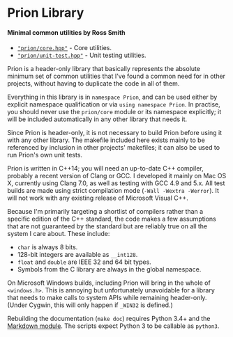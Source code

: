 # Prion Library #

#### Minimal common utilities by Ross Smith ####

* [`"prion/core.hpp"`](core.html) - Core utilities.
* [`"prion/unit-test.hpp"`](unit-test.html) - Unit testing utilities.

Prion is a header-only library that basically represents the absolute minimum
set of common utilities that I've found a common need for in other projects,
without having to duplicate the code in all of them.

Everything in this library is in `namespace Prion`, and can be used either by
explicit namespace qualification or via `using namespace Prion`. In practise,
you should never use the `prion/core` module or its namespace explicitly; it
will be included automatically in any other library that needs it.

Since Prion is header-only, it is not necessary to build Prion before using it
with any other library. The makefile included here exists mainly to be
referenced by inclusion in other projects' makefiles; it can also be used to
run Prion's own unit tests.

Prion is written in C++14; you will need an up-to-date C++ compiler, probably
a recent version of Clang or GCC. I developed it mainly on Mac OS X, currently
using Clang 7.0, as well as testing with GCC 4.9 and 5.x. All test builds are
made using strict compilation mode (`-Wall -Wextra -Werror`). It will not work
with any existing release of Microsoft Visual C++.

Because I'm primarily targeting a shortlist of compilers rather than a
specific edition of the C++ standard, the code makes a few assumptions that
are not guaranteed by the standard but are reliably true on all the system I
care about. These include:

* `char` is always 8 bits.
* 128-bit integers are available as `__int128`.
* `float` and `double` are IEEE 32 and 64 bit types.
* Symbols from the C library are always in the global namespace.

On Microsoft Windows builds, including Prion will bring in the whole of
`<windows.h>`. This is annoying but unfortunately unavoidable for a library
that needs to make calls to system APIs while remaining header-only. (Under
Cygwin, this will only happen if `_WIN32` is defined.)

Rebuilding the documentation (`make doc`) requires Python 3.4+ and the
[Markdown module](https://pypi.python.org/pypi/Markdown). The scripts expect
Python 3 to be callable as `python3`.
